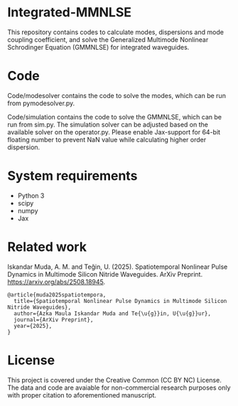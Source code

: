 # Integrated-MMNLSE
This repository contains codes to calculate modes, dispersions and mode coupling coefficient, and solve the Generalized Multimode Nonlinear Schrodinger Equation (GMMNLSE) for integrated waveguides. 

# Code
Code/modesolver contains the code to solve the modes, which can be run from pymodesolver.py.

Code/simulation contains the code to solve the GMMNLSE, which can be run from sim.py. The simulation solver can be adjusted based on the available solver on the operator.py.
Please enable Jax-support for 64-bit floating number to prevent NaN value while calculating higher order dispersion.

# System requirements 
- Python 3
- scipy
- numpy
- Jax

# Related work
Iskandar Muda, A. M. and Teğin, U. (2025). Spatiotemporal Nonlinear Pulse Dynamics in Multimode Silicon Nitride Waveguides. ArXiv Preprint. https://arxiv.org/abs/2508.18945.
```
@article{muda2025spatiotempora,
  title={Spatiotemporal Nonlinear Pulse Dynamics in Multimode Silicon Nitride Waveguides},
  author={Azka Maula Iskandar Muda and Te{\u{g}}in, U{\u{g}}ur},
  journal={ArXiv Preprint},
  year={2025},
}
```

# License
This project is covered under the Creative Common (CC BY NC) License. The data and code are avaiable for non-commercial research purposes only with proper citation to aforementioned manuscript.
